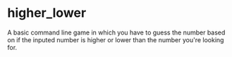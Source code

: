 # higher_lower
A basic command line game in which you have to guess the number based on if the inputed number is higher or lower than the number you're looking for.
